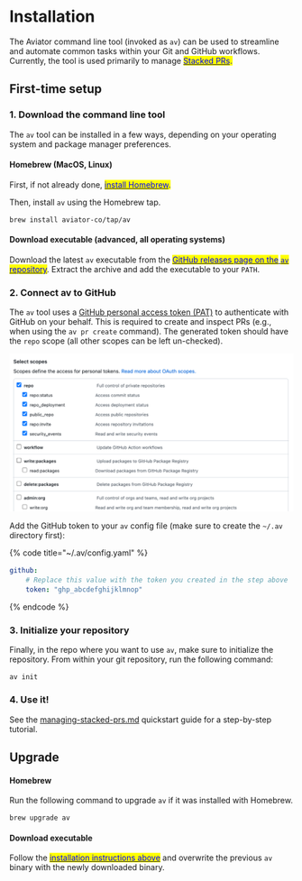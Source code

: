 # Installation

The Aviator command line tool (invoked as `av`) can be used to streamline and automate common tasks within your Git and GitHub workflows. Currently, the tool is used primarily to manage [<mark style="color:blue;">Stacked PRs</mark>](../managing-stacked-prs.md)<mark style="color:blue;">.</mark>

## First-time setup

### 1. Download the command line tool

The `av` tool can be installed in a few ways, depending on your operating system and package manager preferences.

#### Homebrew (MacOS, Linux)

First, if not already done, [<mark style="color:blue;">install Homebrew</mark>](https://brew.sh/)<mark style="color:blue;">.</mark>

Then, install `av` using the Homebrew tap.

```
brew install aviator-co/tap/av
```

#### Download executable (advanced, all operating systems)

Download the latest `av` executable from the [<mark style="color:blue;">GitHub releases page on the</mark> <mark style="color:blue;"></mark><mark style="color:blue;">`av`</mark> <mark style="color:blue;"></mark><mark style="color:blue;">repository</mark>](https://github.com/aviator-co/av/releases). Extract the archive and add the executable to your `PATH`.

### 2. Connect av to GitHub

The `av` tool uses a [GitHub personal access token (PAT)](https://docs.github.com/en/authentication/keeping-your-account-and-data-secure/creating-a-personal-access-token#creating-a-personal-access-token-classic) to authenticate with GitHub on your behalf. This is required to create and inspect PRs (e.g., when using the `av pr create` command). The generated token should have the `repo` scope (all other scopes can be left un-checked).

![Required permissions for the GitHub personal access token that you will use with av](<../.gitbook/assets/Screen Shot 2022-05-26 at 11.20.35 AM.png>)

Add the GitHub token to your `av` config file (make sure to create the `~/.av` directory first):

{% code title="~/.av/config.yaml" %}
```yaml
github:
    # Replace this value with the token you created in the step above
    token: "ghp_abcdefghijklmnop"
```
{% endcode %}

### 3. Initialize your repository

Finally, in the repo where you want to use `av`, make sure to initialize the repository. From within your git repository, run the following command:

```
av init
```

### 4. Use it!

See the [managing-stacked-prs.md](../managing-stacked-prs.md "mention") quickstart guide for a step-by-step tutorial.

## Upgrade <a href="#upgrade" id="upgrade"></a>

#### Homebrew

Run the following command to upgrade `av` if it was installed with Homebrew.

```
brew upgrade av
```

#### Download executable

Follow the [<mark style="color:blue;">installation instructions above</mark>](installation.md#download-executable-advanced-all-operating-systems) and overwrite the previous `av` binary with the newly downloaded binary.
